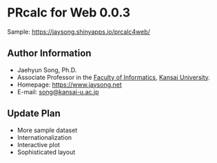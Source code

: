 # PRcalc for Web 0.0.3

Sample: https://jaysong.shinyapps.io/prcalc4web/

## Author Information

* Jaehyun Song, Ph.D.
* Associate Professor in the [Faculty of Informatics](https://www.kansai-u.ac.jp/Fc_inf/), [Kansai University](https://www.kansai-u.ac.jp).
* Homepage: https://www.jaysong.net
* E-mail: [song@kansai-u.ac.jp](mailto:song@kansai-u.ac.jp)

## Update Plan

* More sample dataset
* Internationalization
* Interactive plot
* Sophisticated layout
